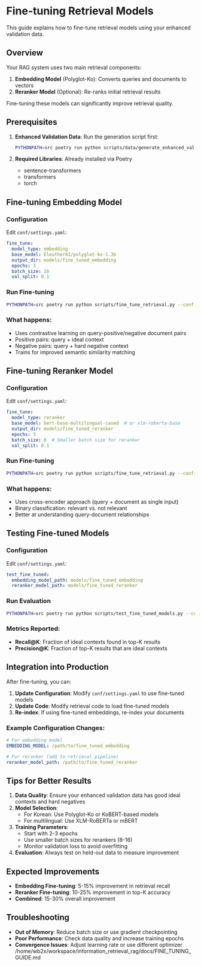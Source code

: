 # Fine-tuning Retrieval Models

This guide explains how to fine-tune retrieval models using your enhanced validation data.

## Overview

Your RAG system uses two main retrieval components:
1. **Embedding Model** (Polyglot-Ko): Converts queries and documents to vectors
2. **Reranker Model** (Optional): Re-ranks initial retrieval results

Fine-tuning these models can significantly improve retrieval quality.

## Prerequisites

1. **Enhanced Validation Data**: Run the generation script first:
   ```bash
   PYTHONPATH=src poetry run python scripts/data/generate_enhanced_validation.py --config-path ../../conf --config-name settings
   ```

2. **Required Libraries**: Already installed via Poetry
   - sentence-transformers
   - transformers
   - torch

## Fine-tuning Embedding Model

### Configuration

Edit `conf/settings.yaml`:
```yaml
fine_tune:
  model_type: embedding
  base_model: EleutherAI/polyglot-ko-1.3b
  output_dir: models/fine_tuned_embedding
  epochs: 3
  batch_size: 16
  val_split: 0.1
```

### Run Fine-tuning

```bash
PYTHONPATH=src poetry run python scripts/fine_tune_retrieval.py --config-path ../../conf --config-name settings
```

### What happens:
- Uses contrastive learning on query-positive/negative document pairs
- Positive pairs: query + ideal context
- Negative pairs: query + hard negative context
- Trains for improved semantic similarity matching

## Fine-tuning Reranker Model

### Configuration

Edit `conf/settings.yaml`:
```yaml
fine_tune:
  model_type: reranker
  base_model: bert-base-multilingual-cased  # or xlm-roberta-base
  output_dir: models/fine_tuned_reranker
  epochs: 3
  batch_size: 8  # Smaller batch size for reranker
  val_split: 0.1
```

### Run Fine-tuning

```bash
PYTHONPATH=src poetry run python scripts/fine_tune_retrieval.py --config-path ../../conf --config-name settings
```

### What happens:
- Uses cross-encoder approach (query + document as single input)
- Binary classification: relevant vs. not relevant
- Better at understanding query-document relationships

## Testing Fine-tuned Models

### Configuration

Edit `conf/settings.yaml`:
```yaml
test_fine_tuned:
  embedding_model_path: models/fine_tuned_embedding
  reranker_model_path: models/fine_tuned_reranker
```

### Run Evaluation

```bash
PYTHONPATH=src poetry run python scripts/test_fine_tuned_models.py --config-path ../../conf --config-name settings
```

### Metrics Reported:
- **Recall@K**: Fraction of ideal contexts found in top-K results
- **Precision@K**: Fraction of top-K results that are ideal contexts

## Integration into Production

After fine-tuning, you can:

1. **Update Configuration**: Modify `conf/settings.yaml` to use fine-tuned models
2. **Update Code**: Modify retrieval code to load fine-tuned models
3. **Re-index**: If using fine-tuned embeddings, re-index your documents

### Example Configuration Changes:

```yaml
# For embedding model
EMBEDDING_MODEL: /path/to/fine_tuned_embedding

# For reranker (add to retrieval pipeline)
reranker_model_path: /path/to/fine_tuned_reranker
```

## Tips for Better Results

1. **Data Quality**: Ensure your enhanced validation data has good ideal contexts and hard negatives
2. **Model Selection**:
   - For Korean: Use Polyglot-Ko or KoBERT-based models
   - For multilingual: Use XLM-RoBERTa or mBERT
3. **Training Parameters**:
   - Start with 2-3 epochs
   - Use smaller batch sizes for rerankers (8-16)
   - Monitor validation loss to avoid overfitting
4. **Evaluation**: Always test on held-out data to measure improvement

## Expected Improvements

- **Embedding Fine-tuning**: 5-15% improvement in retrieval recall
- **Reranker Fine-tuning**: 10-25% improvement in top-K accuracy
- **Combined**: 15-30% overall improvement

## Troubleshooting

- **Out of Memory**: Reduce batch size or use gradient checkpointing
- **Poor Performance**: Check data quality and increase training epochs
- **Convergence Issues**: Adjust learning rate or use different optimizer</content>
<parameter name="filePath">/home/wb2x/workspace/information_retrieval_rag/docs/FINE_TUNING_GUIDE.md